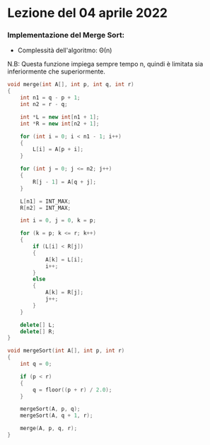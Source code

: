 # Lezione del 04 aprile 2022

### Implementazione del Merge Sort:

* Complessità dell'algoritmo: Θ(n)

N.B: Questa funzione impiega sempre tempo n, quindi è limitata sia inferiormente che superiormente.

```C++
void merge(int A[], int p, int q, int r)
{
    int n1 = q - p + 1;
    int n2 = r - q;

    int *L = new int[n1 + 1];
    int *R = new int[n2 + 1];

    for (int i = 0; i < n1 - 1; i++)
    {
        L[i] = A[p + i];
    }

    for (int j = 0; j <= n2; j++)
    {
        R[j - 1] = A[q + j];
    }

    L[n1] = INT_MAX;
    R[n2] = INT_MAX;

    int i = 0, j = 0, k = p;

    for (k = p; k <= r; k++)
    {
        if (L[i] < R[j])
        {
            A[k] = L[i];
            i++;
        }
        else
        {
            A[k] = R[j];
            j++;
        }
    }

    delete[] L;
    delete[] R;
}

void mergeSort(int A[], int p, int r)
{
    int q = 0;

    if (p < r)
    {
        q = floor((p + r) / 2.0);
    }

    mergeSort(A, p, q);
    mergeSort(A, q + 1, r);

    merge(A, p, q, r);
}
```